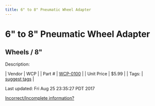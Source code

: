 ```yaml
---
title: 6" to 8" Pneumatic Wheel Adapter
---
```


# 6" to 8" Pneumatic Wheel Adapter
## Wheels / 8"
Description: 	 

| Vendor | WCP | 
| Part # | [WCP-0100](http://www.wcproducts.net/WCP-0100) | 
| Unit Price | $5.99 | 
| Tags: | [suggest tags](https://docs.google.com/forms/d/e/1FAIpQLSeWyY8v3RgOty-MyWmh9U0iivNYN_molChYyS-0U-o-kOAv_g/viewform) | 

Last updated: Fri Aug 25 23:35:27 PDT 2017

 [Incorrect/Incomplete information?](https://docs.google.com/forms/d/e/1FAIpQLSeWyY8v3RgOty-MyWmh9U0iivNYN_molChYyS-0U-o-kOAv_g/viewform)